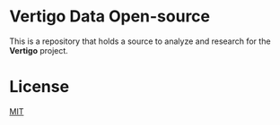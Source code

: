 # Vertigo Data Open-source
This is a repository that holds a source to analyze and research for the **Vertigo** project.

# License
[MIT](https://opensource.org/licenses/MIT)
